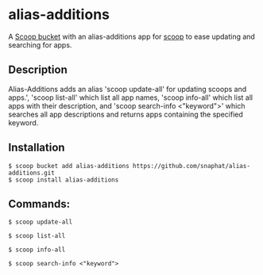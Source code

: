 # alias-additions

A [Scoop bucket](https://github.com/lukesampson/scoop/wiki/Buckets) with an alias-additions app for [scoop](http://scoop.sh) to ease updating and searching for apps.

Description
-
Alias-Additions adds an alias 'scoop update-all' for updating scoops and apps.', 'scoop list-all' which list all app names, 'scoop info-all' which list all apps with their description, and 'scoop search-info <"keyword">' which searches all app descriptions and returns apps containing the specified keyword.

Installation
-
```
$ scoop bucket add alias-additions https://github.com/snaphat/alias-additions.git
$ scoop install alias-additions
```

Commands:
-
```
$ scoop update-all
```
```
$ scoop list-all
```
```
$ scoop info-all
```
```
$ scoop search-info <"keyword">
```
